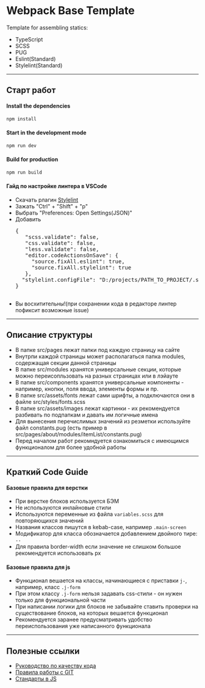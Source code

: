 # Webpack Base Template

Template for assembling statics:

* TypeScript
* SCSS
* PUG
* Eslint(Standard)
* Stylelint(Standard)

---
## Старт работ

#### Install the dependencies
```bash
npm install
```

#### Start in the development mode
```bash
npm run dev
```

#### Build for production
```bash
npm run build
```

#### Гайд по настройке линтера в VSCode
 - Скачать рлагин [Stylelint](https://marketplace.visualstudio.com/items?itemName=stylelint.vscode-stylelint)
 - Зажать "Ctrl" + "Shift" + "p"
 - Выбрать "Preferences: Open Settings(JSON)"
 - Добавить 
    <pre>
   {
      "scss.validate": false,
      "css.validate": false,
      "less.validate": false,
      "editor.codeActionsOnSave": {
        "source.fixAll.eslint": true,
        "source.fixAll.stylelint": true
      },
     "stylelint.configFile": "D:/projects/PATH_TO_PROJECT/.stylelintrc.json"
   }
    </pre>
  - Вы восхитительны!(при сохранении кода в редакторе линтер пофиксит возможные issue)

---

## Описание структуры

* В папке src/pages лежат папки под каждую страницу на сайте 
* Внутрпи каждой страницы может располагаться папка modules, содержащая секции данной страницы
* В папке src/modules хранятся универсальные секции, которые можно переисопльзовать на разных страницах или в лэйауте
* В папке src/components хранятся универсальные компоненты - например, кнопки, поля ввода, элементы формы и пр.
* В папке src/assets/fonts лежат сами шрифты, а подключаются они в файле src/styles/fonts.scss
* В папке src/assets/images лежат картинки - их рекомендуется разбивать по подпапкам и давать им логичные имена
* Для вынесения перечислимых значений из резметки используйте файл constants.pug (есть пример в src/pages/about/modules/itemList/constants.pug)
* Перед началом работ рекомндуется ознакомиться с имеющимся функционалом для более удобной работы

---

## Краткий Code Guide

#### Базовые правила для верстки
* При верстке блоков используется БЭМ
* Не используются инлайновые стили
* Используются переменные из файла `variables.scss` для повторяющихся значений
* Названия классов пишутся в kebab-case, например `.main-screen`
* Модификатор для класса обозначается добавлением двойного тире: `--`
* Для правила border-width если значение не слишком большое рекомендуется использовать px

#### Базовые правила для js
* Функционал вешается на классы, начинающиеся с приставки `j-`, например, класс `.j-form`
* При этом классу `.j-form` нельзя задавать css-стили - он нужен только для функциональной части
* При написании логики для блоков не забывайте ставить проверки на существование блоков, на которых вешается функционал
* Рекомендуется заранее предусматривать удобство переиспользования уже написанного функционала

---

## Полезные ссылки
* [Руководство по качеству кода](https://gitlab.redramka.ru/missingsince1983/meetup-info/tree/main/1.%20codestyle-frontend/BASE)
* [Правила работы с GIT](https://gitlab.redramka.ru/missingsince1983/meetup-info/tree/main/1.%20codestyle-frontend/GIT)
* [Стандарты в JS](https://gitlab.redramka.ru/missingsince1983/meetup-info/tree/main/1.%20codestyle-frontend/JS)
